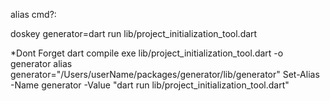alias cmd?:

doskey generator=dart run lib/project_initialization_tool.dart

*Dont Forget
dart compile exe lib/project_initialization_tool.dart -o generator
alias generator="/Users/userName/packages/generator/lib/generator"
Set-Alias -Name generator -Value "dart run lib/project_initialization_tool.dart"